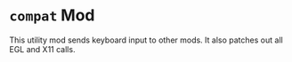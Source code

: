 # ``compat`` Mod
This utility mod sends keyboard input to other mods. It also patches out all EGL and X11 calls.
